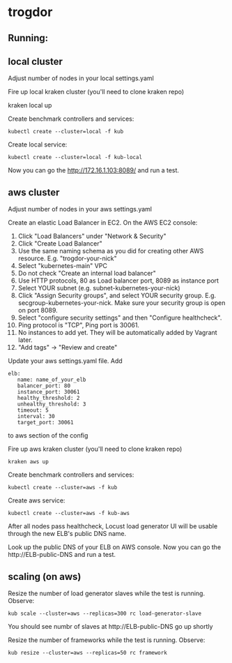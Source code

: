 # trogdor

## Running:

## local cluster
Adjust number of nodes in your local settings.yaml

Fire up local kraken cluster (you'll need to clone kraken repo)

   kraken local up

Create benchmark controllers and services:

    kubectl create --cluster=local -f kub

Create local service:
 
    kubectl create --cluster=local -f kub-local

Now you can go the http://172.16.1.103:8089/ and run a test.

## aws cluster

Adjust number of nodes in your aws settings.yaml

Create an elastic Load Balancer in EC2. On the AWS EC2 console:

1. Click "Load Balancers" under "Network & Security"
2. Click "Create Load Balancer"
3. Use the same naming schema as you did for creating other AWS resource. E.g. "trogdor-your-nick"
4. Select "kubernetes-main" VPC
5. Do not check "Create an internal load balancer"
6. Use HTTP protocols, 80 as Load balancer port, 8089 as instance port
7. Select YOUR subnet (e.g. subnet-kubernetes-your-nick)
8. Click "Assign Security groups", and select YOUR security group. E.g. secgroup-kubernetes-your-nick. Make sure your security group is open on port 8089.
9. Select "configure security settings" and then "Configure healthcheck". 
10. Ping protocol is "TCP", Ping port is 30061. 
11. No instances to add yet. They will be automatically added by Vagrant later.
12. "Add tags" -> "Review and create"

Update your aws settings.yaml file. Add

    elb:                                                       
       name: name_of_your_elb                                                   
       balancer_port: 80                                       
       instance_port: 30061                                      
       healthy_threshold: 2                                     
       unhealthy_threshold: 3                                   
       timeout: 5                                               
       interval: 30                                             
       target_port: 30061    

to aws section of the config

Fire up aws kraken cluster (you'll need to clone kraken repo)

    kraken aws up

Create benchmark controllers and services:

    kubectl create --cluster=aws -f kub

Create aws service:
 
    kubectl create --cluster=aws -f kub-aws
    
After all nodes pass healthcheck, Locust load generator UI will be usable through the new ELB's public DNS name.

Look up the public DNS of your ELB on AWS console. Now you can go the http://ELB-public-DNS and run a test.

## scaling (on aws)
Resize the number of load generator slaves while the test is running. Observe:

    kub scale --cluster=aws --replicas=300 rc load-generator-slave

You should see numbr of slaves at http://ELB-public-DNS go up shortly

Resize the number of frameworks while the test is running. Observe:

    kub resize --cluster=aws --replicas=50 rc framework
